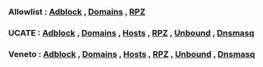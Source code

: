 ### Allowlist  : [Adblock](https://github.com/minoplhy/filters/releases/download/latest/Allowlist_adblock.txt) , [Domains](https://github.com/minoplhy/filters/releases/download/latest/Allowlist_domains.txt) , [RPZ](https://github.com/minoplhy/filters/releases/download/latest/Allowlist_rpz.txt)

### UCATE : [Adblock](https://github.com/minoplhy/filters/releases/download/latest/ucate_adblock.txt) , [Domains](https://github.com/minoplhy/filters/releases/download/latest/ucate_domains.txt) , [Hosts](https://github.com/minoplhy/filters/releases/download/latest/ucate_hosts.txt) , [RPZ](https://github.com/minoplhy/filters/releases/download/latest/ucate_rpz.txt) , [Unbound](https://github.com/minoplhy/filters/releases/download/latest/ucate_unbound.conf) , [Dnsmasq](https://github.com/minoplhy/filters/releases/download/latest/ucate_dnsmasq.conf)

### Veneto : [Adblock](https://github.com/minoplhy/filters/releases/download/latest/Veneto_adblock.txt) , [Domains](https://github.com/minoplhy/filters/releases/download/latest/Veneto_domains.txt) , [Hosts](https://github.com/minoplhy/filters/releases/download/latest/Veneto_hosts.txt) , [RPZ](https://github.com/minoplhy/filters/releases/download/latest/Veneto_rpz.txt) , [Unbound](https://github.com/minoplhy/filters/releases/download/latest/Veneto_unbound.conf) , [Dnsmasq](https://github.com/minoplhy/filters/releases/download/latest/Veneto_dnsmasq.conf)
